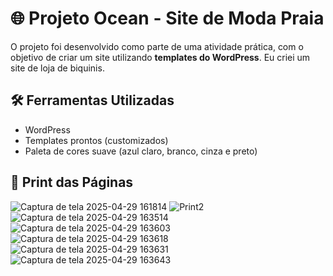 # 🌐 Projeto Ocean - Site de Moda Praia

O projeto foi desenvolvido como parte de uma atividade prática, com o objetivo de criar um site utilizando **templates do WordPress**. Eu criei um site de loja de biquinis.

## 🛠️ Ferramentas Utilizadas

- WordPress  
- Templates prontos (customizados)  
- Paleta de cores suave (azul claro, branco, cinza e preto)


## 📸 Print das Páginas
![Captura de tela 2025-04-29 161814](https://github.com/user-attachments/assets/39115f85-f6b3-46b4-91c6-f061e2e195fc)
![Print2](https://github.com/user-attachments/assets/7bd3b9b5-d61a-4db1-bf37-0699d1c49275)
![Captura de tela 2025-04-29 163514](https://github.com/user-attachments/assets/ab03c198-4cda-4064-8eec-e98dd2ed10b4)
![Captura de tela 2025-04-29 163603](https://github.com/user-attachments/assets/4a044ff1-6bfa-4d41-8ff4-a6926e89ce57)
![Captura de tela 2025-04-29 163618](https://github.com/user-attachments/assets/061343ca-c1d9-4903-897a-9671ea8de621)
![Captura de tela 2025-04-29 163631](https://github.com/user-attachments/assets/37486a3e-5a15-42a9-95ce-9b2651ba4ae3)
![Captura de tela 2025-04-29 163643](https://github.com/user-attachments/assets/75e3eaa2-4260-4f89-8b50-10de86c3c72f)



 
